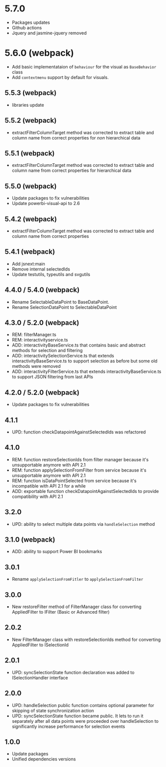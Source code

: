 # 5.7.0
* Packages updates
* Github actions
* Jquery and jasmine-jquery removed

# 5.6.0 (webpack)
* Add basic implementataion of `behaviour` for the visual as `BaseBehavior` class
* Add `contextmenu` support by default for visuals.

## 5.5.3 (webpack)
* libraries update

## 5.5.2 (webpack)
* extractFilterColumnTarget method was corrected to extract table and column name from correct properties for *non* hierarchical data

## 5.5.1 (webpack)
* extractFilterColumnTarget method was corrected to extract table and column name from correct properties for hierarchical data

## 5.5.0 (webpack)
* Update packages to fix vulnerabilities
* Update powerbi-visual-api to 2.6

## 5.4.2 (webpack)
* extractFilterColumnTarget method was corrected to extract table and column name from correct properties

## 5.4.1 (webpack)
* Add jsnext:main
* Remove internal selectedIds
* Update testutils, typeutils and svgutils 

## 4.4.0 / 5.4.0 (webpack)
* Rename SelectableDataPoint to BaseDataPoint.
* Rename SelectionDataPoint to SelectableDataPoint 

## 4.3.0 / 5.2.0 (webpack)
* REM: filterManager.ts
* REM: interactivityservice.ts
* ADD: interactivityBaseService.ts that contains basic and abstract methods for selection and filtering
* ADD: interactivitySelectionService.ts that extends interactivityBaseService.ts to support selection as before but some old methods were removed
* ADD: interactivityFilterService.ts that extends interactivityBaseService.ts to support JSON filtering from last APIs

## 4.2.0 / 5.2.0 (webpack)
* Update packages to fix vulnerabilities

## 4.1.1
* UPD: function checkDatapointAgainstSelectedIds was refactored

## 4.1.0
* REM: function restoreSelectionIds from filter manager because it's unsupportable anymore with API 2.1
* REM: function applySelectionFromFilter from service because it's unsupportable anymore with API 2.1
* REM: function isDataPointSelected from service because it's incompatible with API 2.1 for a while
* ADD: exportable function checkDatapointAgainstSelectedIds to provide compatibility with API 2.1

## 3.2.0
* UPD: ability to select multiple data points via `handleSelection` method

## 3.1.0 (webpack)
* ADD: ability to support Power BI bookmarks

## 3.0.1
* Rename `applySelectionFromFitler` to `applySelectionFromFilter`

## 3.0.0
* New restoreFilter method of FilterManager class for converting AppliedFilter to IFilter (Basic or Advanced filter)

## 2.0.2
* New FilterManager class with restoreSelectionIds method for converting AppliedFilter to ISelectionId

## 2.0.1
* UPD: syncSelectionState function declaration was added to ISelectionHandler interface

## 2.0.0
* UPD: handleSelection public function contains optional parameter for skipping of state synchronization action
* UPD: syncSelectionState function became public. It lets to run it separately after all data points were proceeded over handleSelection to significantly increase performance for selection events

## 1.0.0
* Update packages
* Unified dependencies versions
